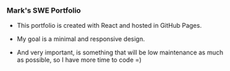 ### Mark's SWE Portfolio

- This portfolio is created with React and hosted in GitHub Pages.

- My goal is a minimal and responsive design.

- And very important, is something that will be low maintenance as much as possible, so I have more time to code =)
